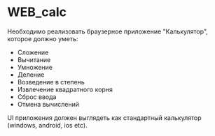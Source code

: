 # WEB_calc
Необходимо реализовать браузерное приложение "Калькулятор", которое должно 
уметь:
* Сложение
* Вычитание
* Умножение
* Деление
* Возведение в степень
* Извлечение квадратного корня
* Сброс ввода
* Отмена вычислений

UI приложения должен выглядеть как стандартный калькулятор (windows, android, 
ios etc).

